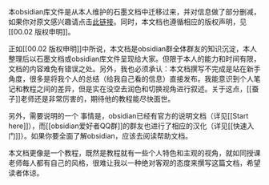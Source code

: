 本obsidian库文件是从本人维护的石墨文档中迁移过来，并对信息做了部分删减，如果你对原文感兴趣请点击[此链接](https://shimo.im/docs/YCVvh9jrw6qGR38D)。同时，本文档也遵循相应的版权声明，见[[00.02 版权申明]]。

正如[[00.02 版权申明]]中所说，本文档是obsidian群全体群友的知识沉淀，本人整理后以石墨文档或obsidian库文件呈现给大家。但限于本人的能力和时间有限，文档的内容难免有错误之处。另外，我也必须承认：本文档撰写不完成是站在新手角度，很多是将我个人的总结（给我自己看的信息）直接发布。我能意识到个人笔记和教程之间的差异，但是实在没空去润色和切换视角进行叙述。关于这点，[[蚕子]]老师还是非常厉害的，期待他的教程能尽快面世。

另外，需要说明的一个 事情是，obsidian已经有官方的说明文档（详见[[Start here]]），而[[obsidian爱好者QQ群]]的群友也进行了相应的汉化（详见[[快速入门]]）。如果你要全面了解obsidian，应该去阅读帮助文档。

本文档更像是一个教程，既然是教程就有一些个人特色和主观的视角，就如同授课老师每人都有自己的风格，很难让我以一种绝对客观的态度来撰写这篇文档，希望读者体谅。